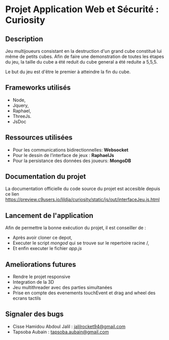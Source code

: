 # Projet Application Web et Sécurité : Curiosity

## Description
Jeu multijoueurs consistant en la destruction d'un grand cube constitué lui même de petits cubes. Afin de faire une demonstration de toutes les étapes du jeu,
la taille du cube a été reduit du cube general a été reduite a 5,5,5.

Le but du jeu est d'être le premier à atteindre la fin du cube.


## Frameworks utilisés  

* Node,  
* Jquery,
* Raphael,  
* ThreeJs.
* JsDoc

## Ressources utilisées

* Pour les communications bidirectionnelles: __Websocket__
* Pour le dessin de l’interface de jeux : __RaphaelJs__
* Pour la persistance des données des joueurs: __MongoDB__

## Documentation du projet 
La documentation officielle du code source du projet est accesible depuis ce lien  <https://preview.c9users.io/lildja/curiosity/static/js/out/interfaceJeu.js.html>

## Lancement de l'application
Afin de permettre la bonne exécution du projet, il est conseiller de :

* Après avoir cloner ce depot,
* Executer le script *mongod* qui se trouve sur le repertoire racine /, 
* Et enfin executer le fichier *app.js*

## Ameliorations futures
* Rendre le projet responsive
* Integration de la 3D 
* Jeu multithreader avec des parties simultanées
* Prise en compte des evenements touchEvent et drag and wheel des ecrans tactils

## Signaler des bugs 
* Cisse Hamidou Abdoul Jalil : jalilrocket94@gmail.com
* Tapsoba Aubain : tapsoba.aubain@gmail.com